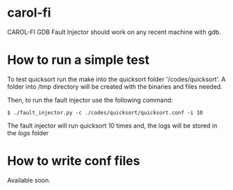 # carol-fi

CAROL-FI GDB Fault Injector should work on any recent machine with gdb.


# How to run a simple test

To test quicksort run the make into the quicksort folder '/codes/quicksort'. A folder into /tmp directory will be created with the binaries and files needed.

Then, to run the fault injector use the following command:
```{r, engine='bash', code_block_name} 
$ ./fault_injector.py -c ./codes/quicksort/quicksort.conf -i 10
```

The fault injector will run quicksort 10 times and, the logs will be stored in the *logs* folder

# How to write conf files

Available soon.
